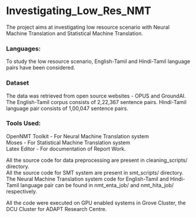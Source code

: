 # Investigating_Low_Res_NMT
The project aims at investigating low resource scenario with Neural Machine Translation and Statistical Machine Translation.

### Languages:
To study the low resource scenario, English-Tamil and Hindi-Tamil language pairs have been considered.

### Dataset 
The data was retrieved from open source websites - OPUS and GroundAI. The English-Tamil corpus consists of 2,22,367 sentence
pairs. Hindi-Tamil language pair consists of 1,00,047 sentence pairs.

### Tools Used: 
OpenNMT Toolkit - For Neural Machine Translation system <br/>
Moses - For Statistical Machine Translation system <br/>
Latex Editor - For documentation of Report Work.

All the source code for data preprocessing are present in cleaning_scripts/ directory. <br/>
All the source code for SMT system are present in smt_scripts/ directory. <br/>
The Neural Machine Translation system code for English-Tamil and Hindi-Tamil language pair can be found in nmt_enta_job/ and 
nmt_hita_job/ respectively. <br/>

All the code were executed on GPU enabled systems in Grove Cluster, the DCU Cluster for ADAPT Research Centre. 

